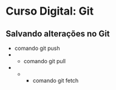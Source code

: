 # Curso Digital: Git

## Salvando alterações no Git

* comando git push
* * comando git pull
* * * comando git fetch
